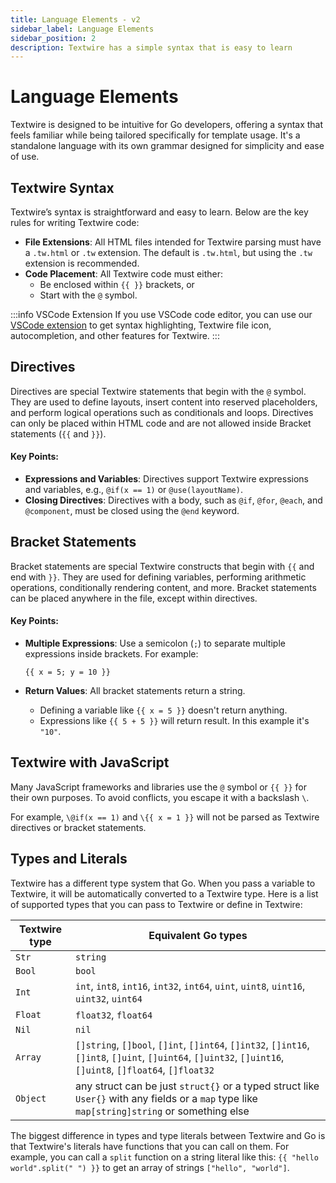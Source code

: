 ```yaml
---
title: Language Elements - v2
sidebar_label: Language Elements
sidebar_position: 2
description: Textwire has a simple syntax that is easy to learn
---
```


# Language Elements
Textwire is designed to be intuitive for Go developers, offering a syntax that feels familiar while being tailored specifically for template usage. It's a standalone language with its own grammar designed for simplicity and ease of use.

## Textwire Syntax

Textwire’s syntax is straightforward and easy to learn. Below are the key rules for writing Textwire code:

- **File Extensions**: All HTML files intended for Textwire parsing must have a `.tw.html` or `.tw` extension. The default is `.tw.html`, but using the `.tw` extension is recommended.
- **Code Placement**: All Textwire code must either:
  - Be enclosed within `{{ }}` brackets, or
  - Start with the `@` symbol.

:::info VSCode Extension
If you use VSCode code editor, you can use our [VSCode extension](https://marketplace.visualstudio.com/items?itemName=SerhiiCho.textwire) to get syntax highlighting, Textwire file icon, autocompletion, and other features for Textwire.
:::

## Directives
Directives are special Textwire statements that begin with the `@` symbol. They are used to define layouts, insert content into reserved placeholders, and perform logical operations such as conditionals and loops. Directives can only be placed within HTML code and are not allowed inside Bracket statements (`{{` and `}}`).

#### Key Points:
- **Expressions and Variables**: Directives support Textwire expressions and variables, e.g., `@if(x == 1)` or `@use(layoutName)`.
- **Closing Directives**: Directives with a body, such as `@if`, `@for`, `@each`, and `@component`, must be closed using the `@end` keyword.

## Bracket Statements
Bracket statements are special Textwire constructs that begin with `{{` and end with `}}`. They are used for defining variables, performing arithmetic operations, conditionally rendering content, and more. Bracket statements can be placed anywhere in the file, except within directives.

#### Key Points:
- **Multiple Expressions**: Use a semicolon (`;`) to separate multiple expressions inside brackets. For example:

    ```textwire
    {{ x = 5; y = 10 }}
    ```
- **Return Values**: All bracket statements return a string.
  - Defining a variable like `{{ x = 5 }}` doesn't return anything.
  - Expressions like `{{ 5 + 5 }}` will return result. In this example it's `"10"`.

## Textwire with JavaScript
Many JavaScript frameworks and libraries use the `@` symbol or `{{ }}` for their own purposes. To avoid conflicts, you escape it with a backslash `\`.

For example, `\@if(x == 1)` and `\{{ x = 1 }}` will not be parsed as Textwire directives or bracket statements.

## Types and Literals
Textwire has a different type system that Go. When you pass a variable to Textwire, it will be automatically converted to a Textwire type. Here is a list of supported types that you can pass to Textwire or define in Textwire:

| Textwire type | Equivalent Go types                                                                                                                                         |
| ------------- | ----------------------------------------------------------------------------------------------------------------------------------------------------------- |
| `Str`         | `string`                                                                                                                                                    |
| `Bool`        | `bool`                                                                                                                                                      |
| `Int`         | `int`, `int8`, `int16`, `int32`, `int64`, `uint`, `uint8`, `uint16`, `uint32`, `uint64`                                                                     |
| `Float`       | `float32`, `float64`                                                                                                                                        |
| `Nil`         | `nil`                                                                                                                                                       |
| `Array`       | `[]string`, `[]bool`, `[]int`, `[]int64`, `[]int32`, `[]int16`, `[]int8`, `[]uint`, `[]uint64`, `[]uint32`, `[]uint16`, `[]uint8`, `[]float64`, `[]float32` |
| `Object`      | any struct can be just `struct{}` or a typed struct like `User{}` with any fields or a `map` type like `map[string]string` or something else                |

The biggest difference in types and type literals between Textwire and Go is that Textwire's literals have functions that you can call on them. For example, you can call a `split` function on a string literal like this: `{{ "hello world".split(" ") }}` to get an array of strings `["hello", "world"]`.